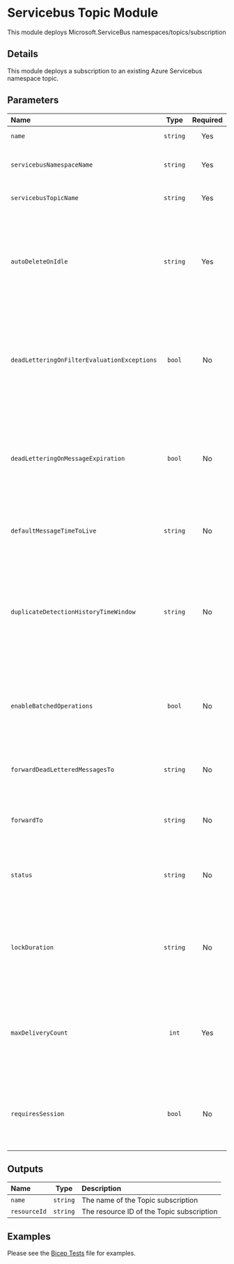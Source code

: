 # Servicebus Topic Module

This module deploys Microsoft.ServiceBus namespaces/topics/subscription

## Details

This module deploys a subscription to an existing Azure Servicebus namespace topic.

## Parameters

| Name                                        | Type     | Required | Description                                                                                                                          |
| :------------------------------------------ | :------: | :------: | :----------------------------------------------------------------------------------------------------------------------------------- |
| `name`                                      | `string` | Yes      | The resource name.                                                                                                                   |
| `servicebusNamespaceName`                   | `string` | Yes      | The servicebus namespace name.                                                                                                       |
| `servicebusTopicName`                       | `string` | Yes      | The servicebus topic name.                                                                                                           |
| `autoDeleteOnIdle`                          | `string` | Yes      | Optional. ISO 8601 timespan idle interval after which the topic is automatically deleted. The minimum duration is 5 minutes.         |
| `deadLetteringOnFilterEvaluationExceptions` | `bool`   | No       | Optional. Value that indicates whether a subscription has dead letter support on filter evaluation exceptions.                       |
| `deadLetteringOnMessageExpiration`          | `bool`   | No       | Optional. Value that indicates whether a subscription has dead letter support when a message expires.                                |
| `defaultMessageTimeToLive`                  | `string` | No       | Optional. ISO 8061 Default message timespan to live value.                                                                           |
| `duplicateDetectionHistoryTimeWindow`       | `string` | No       | Optional. ISO 8601 timeSpan structure that defines the duration of the duplicate detection history. The default value is 10 minutes. |
| `enableBatchedOperations`                   | `bool`   | No       | Optonal. Value that indicates whether server-side batched operations are enabled.                                                    |
| `forwardDeadLetteredMessagesTo`             | `string` | No       | Optional. Queue/Topic name to forward the Dead Letter message                                                                        |
| `forwardTo`                                 | `string` | No       | Optional. Queue/Topic name to forward the messages.                                                                                  |
| `status`                                    | `string` | No       | Optional. Enumerates the possible values for the status of a messaging entity.                                                       |
| `lockDuration`                              | `string` | No       | Optional. ISO 8061 lock duration timespan for the subscription. The default value is 1 minute.                                       |
| `maxDeliveryCount`                          | `int`    | Yes      | The maximum delivery count. A message is automatically deadlettered after this number of deliveries.                                 |
| `requiresSession`                           | `bool`   | No       | Optional. Value that indicates whether the subscription supports the concept of session.                                             |

## Outputs

| Name         | Type     | Description                               |
| :----------- | :------: | :---------------------------------------- |
| `name`       | `string` | The name of the Topic subscription        |
| `resourceId` | `string` | The resource ID of the Topic subscription |

## Examples

Please see the [Bicep Tests](test/main.test.bicep) file for examples.